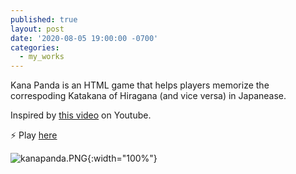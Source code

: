 ```yaml
---
published: true
layout: post
date: '2020-08-05 19:00:00 -0700'
categories:
  - my_works
---
```

Kana Panda is an HTML game that helps players memorize the correspoding Katakana of Hiragana (and vice versa) in Japanease.

Inspired by [this video](https://www.youtube.com/watch?v=B4jGVBz7P9M&list=WL&index=7&t=1173s) on Youtube.

:zap: Play [here](https://ryonion.github.io/games/KanaPanda/)

![kanapanda.PNG]({{site.baseurl}}/assets/img/kanapanda.PNG){:width="100%"}
